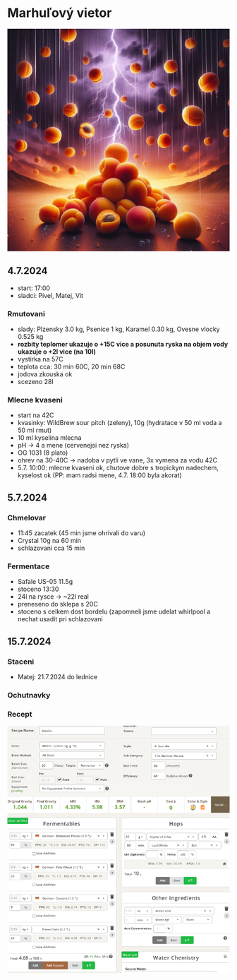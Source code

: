 # Marhuľový vietor
![](./fig/marhulovy_vietor_logo.jpeg)

## 4.7.2024
  * start: 17:00
  * sladci: Pivel, Matej, Vit

### Rmutovani
  * slady: Plzensky 3.0 kg, Psenice 1 kg, Karamel 0.30 kg, Ovesne vlocky 0.525 kg
  * **rozbity teplomer ukazuje o +15C vice a posunuta ryska na objem vody ukazuje o +2l vice (na 10l)**
  * vystirka na 57C
  * teplota cca: 30 min 60C, 20 min 68C
  * jodova zkouska ok
  * scezeno 28l

### Mlecne kvaseni
  * start na 42C
  * kvasinky: WildBrew sour pitch (zeleny), 10g (hydratace v 50 ml voda a 50 ml rmut)
  * 10 ml kyselina mlecna
  * pH -> 4 a mene (cervenejsi nez ryska)
  * OG 1031 (8 plato)
  * ohrev na 30-40C -> nadoba v pytli ve vane, 3x vymena za vodu 42C
  * 5.7. 10:00: mlecne kvaseni ok, chutove dobre s tropickym nadechem, kyselost ok (PP: mam radsi mene, 4.7. 18:00 byla akorat)

## 5.7.2024

### Chmelovar
  * 11:45 zacatek (45 min jsme ohrivali do varu)
  * Crystal 10g na 60 min
  * schlazovani cca 15 min

### Fermentace
  * Safale US-05 11.5g
  * stoceno 13:30
  * 24l na rysce -> ~22l real
  * preneseno do sklepa s 20C
  * stoceno s celkem dost bordelu (zapomneli jsme udelat whirlpool a nechat usadit pri schlazovani

## 15.7.2024

### Staceni
 * Matej: 21.7.2024 do lednice

### Ochutnavky

### Recept
![](./fig/marhulovy_vietor_recept.png)
